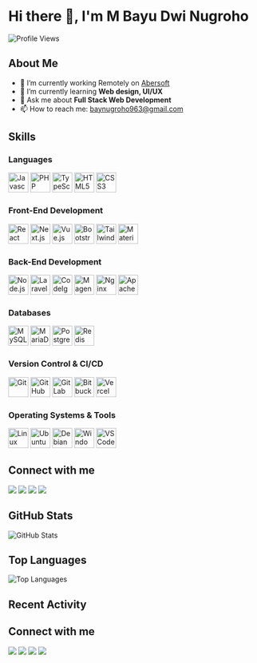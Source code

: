 # Hi there 👋, I'm M Bayu Dwi Nugroho

![Profile Views](https://komarev.com/ghpvc/?username=bayunugrohoDev&color=blueviolet)

## About Me

- 🔭 I’m currently working Remotely on [Abersoft](https://www.abersoft.se/)
- 🌱 I’m currently learning **Web design, UI/UX**
- 💬 Ask me about **Full Stack Web Development**
- 📫 How to reach me: [baynugroho963@gmail.com](mailto:baynugroho963@gmail.com)


## Skills

### Languages
<p>
  <img src="https://img.icons8.com/color/48/000000/javascript.png" alt="Javascript" height="40"/>
  <img src="https://img.icons8.com/officel/80/000000/php-logo.png" alt="PHP" height="40"/>
  <img src="https://img.icons8.com/color/48/000000/typescript.png" alt="TypeScript" height="40"/>
  <img src="https://img.icons8.com/color/48/000000/html-5.png" alt="HTML5" height="40"/>
  <img src="https://img.icons8.com/color/48/000000/css3.png" alt="CSS3" height="40"/>
</p>

### Front-End Development
<p>
  <img src="https://img.icons8.com/plasticine/100/000000/react.png" alt="React" height="40"/>
  <img src="https://img.icons8.com/fluency/48/000000/nextjs.png" alt="Next.js" height="40"/>
  <img src="https://img.icons8.com/color/48/000000/vue-js.png" alt="Vue.js" height="40"/>
  <img src="https://img.icons8.com/color/48/000000/bootstrap.png" alt="Bootstrap" height="40"/>
  <img src="https://img.icons8.com/color/48/000000/tailwindcss.png" alt="Tailwind CSS" height="40"/>
  <img src="https://img.icons8.com/color/48/000000/material-ui.png" alt="Material UI" height="40"/>
</p>

### Back-End Development
<p>
  <img src="https://img.icons8.com/color/48/000000/nodejs.png" alt="Node.js" height="40"/>
  <img src="https://img.icons8.com/color/48/000000/laravel.png" alt="Laravel" height="40"/>
  <img src="https://img.icons8.com/color/48/000000/codeigniter.png" alt="CodeIgniter" height="40"/>
  <img src="https://img.icons8.com/color/48/000000/magento.png" alt="Magento" height="40"/>
  <img src="https://img.icons8.com/color/48/000000/nginx.png" alt="Nginx" height="40"/>
  <img src="https://img.icons8.com/color/48/000000/apache.png" alt="Apache" height="40"/>
</p>

### Databases
<p>
  <img src="https://img.icons8.com/color/48/000000/mysql-logo.png" alt="MySQL" height="40"/>
  <img src="https://img.icons8.com/color/48/000000/mariadb.png" alt="MariaDB" height="40"/>
  <img src="https://img.icons8.com/color/48/000000/postgreesql.png" alt="PostgreSQL" height="40"/>
  <img src="https://img.icons8.com/color/48/000000/redis.png" alt="Redis" height="40"/>
</p>

### Version Control & CI/CD
<p>
  <img src="https://img.icons8.com/color/48/000000/git.png" alt="Git" height="40"/>
  <img src="https://img.icons8.com/fluency/48/000000/github.png" alt="GitHub" height="40"/>
  <img src="https://img.icons8.com/color/48/000000/gitlab.png" alt="GitLab" height="40"/>
  <img src="https://img.icons8.com/color/48/000000/bitbucket.png" alt="Bitbucket" height="40"/>
  <img src="https://img.icons8.com/color/48/000000/vercel.png" alt="Vercel" height="40"/>
</p>

### Operating Systems & Tools
<p>
  <img src="https://img.icons8.com/color/48/000000/linux.png" alt="Linux" height="40"/>
  <img src="https://img.icons8.com/color/48/000000/ubuntu.png" alt="Ubuntu" height="40"/>
  <img src="https://img.icons8.com/color/48/000000/debian.png" alt="Debian" height="40"/>
  <img src="https://img.icons8.com/color/48/000000/windows-10.png" alt="Windows" height="40"/>
  <img src="https://img.icons8.com/color/48/000000/visual-studio-code-2019.png" alt="VSCode" height="40"/>
</p>

## Connect with me

<p>
  <a href="https://www.tiktok.com/@bayunugroho.dev"><img src="https://img.shields.io/badge/-Tiktok-black?style=flat&logo=tiktok" /></a>
  <a href="https://github.com/bayunugrohoDev"><img src="https://img.shields.io/badge/-GitHub-black?style=flat&logo=github" /></a>
  <a href="https://www.instagram.com/bayunugroho.dev"><img src="https://img.shields.io/badge/-Instagram-e12a72?style=flat&logo=instagram" /></a>
  <a href="https://www.linkedin.com/in/m-bayu-dwi-nugroho-ab105013a/"><img src="https://img.shields.io/badge/-LinkedIn-144679?style=flat&logo=linkedin" /></a>
</p>

## GitHub Stats

![GitHub Stats](https://github-readme-stats.vercel.app/api?username=bayunugrohoDev&show_icons=true&theme=radical)

## Top Languages

![Top Languages](https://github-readme-stats.vercel.app/api/top-langs/?username=bayunugrohoDev&layout=compact&theme=radical)

## Recent Activity

<!--START_SECTION:activity-->
<!--END_SECTION:activity-->

## Connect with me

<p>
  <a href="https://www.tiktok.com/@bayunugroho.dev"><img src="https://img.shields.io/badge/-Tiktok-black?style=flat&logo=tiktok" /></a>
  <a href="https://github.com/bayunugrohoDev"><img src="https://img.shields.io/badge/-GitHub-black?style=flat&logo=github" /></a>
  <a href="https://www.instagram.com/bayunugroho.dev"><img src="https://img.shields.io/badge/-Instagram-e12a72?style=flat&logo=instagram" /></a>
  <a href="https://www.linkedin.com/in/m-bayu-dwi-nugroho-ab105013a/"><img src="https://img.shields.io/badge/-LinkedIn-144679?style=flat&logo=linkedin" /></a>
</p>
